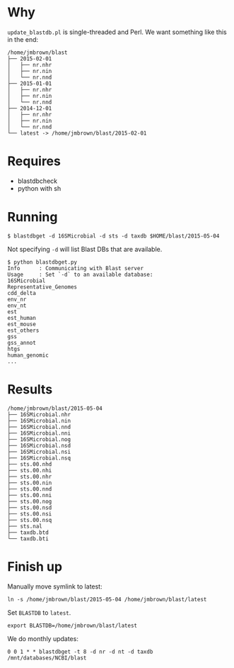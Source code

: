 # Why
`update_blastdb.pl` is single-threaded and Perl. We want something like this in
the end:
```
/home/jmbrown/blast
├── 2015-02-01
│   ├── nr.nhr
│   ├── nr.nin
│   └── nr.nnd
├── 2015-01-01
│   ├── nr.nhr
│   ├── nr.nin
│   └── nr.nnd
├── 2014-12-01
│   ├── nr.nhr
│   ├── nr.nin
│   └── nr.nnd
└── latest -> /home/jmbrown/blast/2015-02-01
```

# Requires
+ blastdbcheck
+ python with sh

# Running
```
$ blastdbget -d 16SMicrobial -d sts -d taxdb $HOME/blast/2015-05-04
```

Not specifying `-d` will list Blast DBs that are available.

```
$ python blastdbget.py
Info      : Communicating with Blast server
Usage     : Set `-d` to an available database:
16SMicrobial
Representative_Genomes
cdd_delta
env_nr
env_nt
est
est_human
est_mouse
est_others
gss
gss_annot
htgs
human_genomic
...
```

# Results
```
/home/jmbrown/blast/2015-05-04
├── 16SMicrobial.nhr
├── 16SMicrobial.nin
├── 16SMicrobial.nnd
├── 16SMicrobial.nni
├── 16SMicrobial.nog
├── 16SMicrobial.nsd
├── 16SMicrobial.nsi
├── 16SMicrobial.nsq
├── sts.00.nhd
├── sts.00.nhi
├── sts.00.nhr
├── sts.00.nin
├── sts.00.nnd
├── sts.00.nni
├── sts.00.nog
├── sts.00.nsd
├── sts.00.nsi
├── sts.00.nsq
├── sts.nal
├── taxdb.btd
└── taxdb.bti
```

# Finish up
Manually move symlink to latest:
```
ln -s /home/jmbrown/blast/2015-05-04 /home/jmbrown/blast/latest
```

Set `BLASTDB` to `latest`.
```
export BLASTDB=/home/jmbrown/blast/latest
```

We do monthly updates:
```
0 0 1 * * blastdbget -t 8 -d nr -d nt -d taxdb /mnt/databases/NCBI/blast
```
